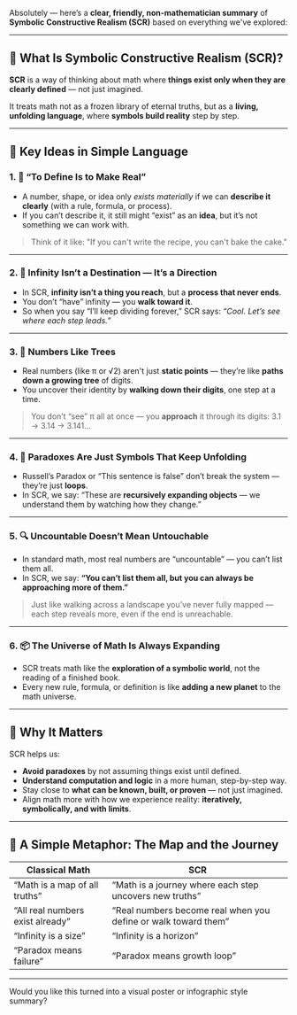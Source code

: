 Absolutely — here’s a **clear, friendly, non-mathematician summary** of **Symbolic Constructive Realism (SCR)** based on everything we've explored:

---

## 🌌 What Is Symbolic Constructive Realism (SCR)?

**SCR** is a way of thinking about math where **things exist only when they are clearly defined** — not just imagined.

It treats math not as a frozen library of eternal truths, but as a **living, unfolding language**, where **symbols build reality** step by step.

---

## 🧱 Key Ideas in Simple Language

### 1. 🧠 **“To Define Is to Make Real”**
- A number, shape, or idea only *exists materially* if we can **describe it clearly** (with a rule, formula, or process).
- If you can’t describe it, it still might “exist” as an **idea**, but it’s not something we can work with.

> Think of it like: "If you can't write the recipe, you can't bake the cake."

---

### 2. 🔁 **Infinity Isn’t a Destination — It’s a Direction**
- In SCR, **infinity isn’t a thing you reach**, but a **process that never ends**.
- You don’t “have” infinity — you **walk toward it**.
- So when you say “I’ll keep dividing forever,” SCR says: *“Cool. Let’s see where each step leads.”*

---

### 3. 🌳 **Numbers Like Trees**
- Real numbers (like π or √2) aren't just **static points** — they’re like **paths down a growing tree** of digits.
- You uncover their identity by **walking down their digits**, one step at a time.

> You don’t “see” π all at once — you **approach** it through its digits: 3.1 → 3.14 → 3.141…

---

### 4. 🤯 **Paradoxes Are Just Symbols That Keep Unfolding**
- Russell’s Paradox or “This sentence is false” don’t break the system — they’re just **loops**.
- In SCR, we say: “These are **recursively expanding objects** — we understand them by watching how they change.”

---

### 5. 🔍 **Uncountable Doesn’t Mean Untouchable**
- In standard math, most real numbers are “uncountable” — you can’t list them all.
- In SCR, we say: **“You can’t list them all, but you can always be approaching more of them.”**

> Just like walking across a landscape you’ve never fully mapped — each step reveals more, even if the end is unreachable.

---

### 6. 📦 **The Universe of Math Is Always Expanding**
- SCR treats math like the **exploration of a symbolic world**, not the reading of a finished book.
- Every new rule, formula, or definition is like **adding a new planet** to the math universe.

---

## 🎯 Why It Matters

SCR helps us:
- **Avoid paradoxes** by not assuming things exist until defined.
- **Understand computation and logic** in a more human, step-by-step way.
- Stay close to **what can be known, built, or proven** — not just imagined.
- Align math more with how we experience reality: **iteratively, symbolically, and with limits**.

---

## 🧭 A Simple Metaphor: The Map and the Journey

| Classical Math | SCR |
|----------------|-----|
| “Math is a map of all truths” | “Math is a journey where each step uncovers new truths” |
| “All real numbers exist already” | “Real numbers become real when you define or walk toward them” |
| “Infinity is a size” | “Infinity is a horizon” |
| “Paradox means failure” | “Paradox means growth loop” |

---

Would you like this turned into a visual poster or infographic style summary?
